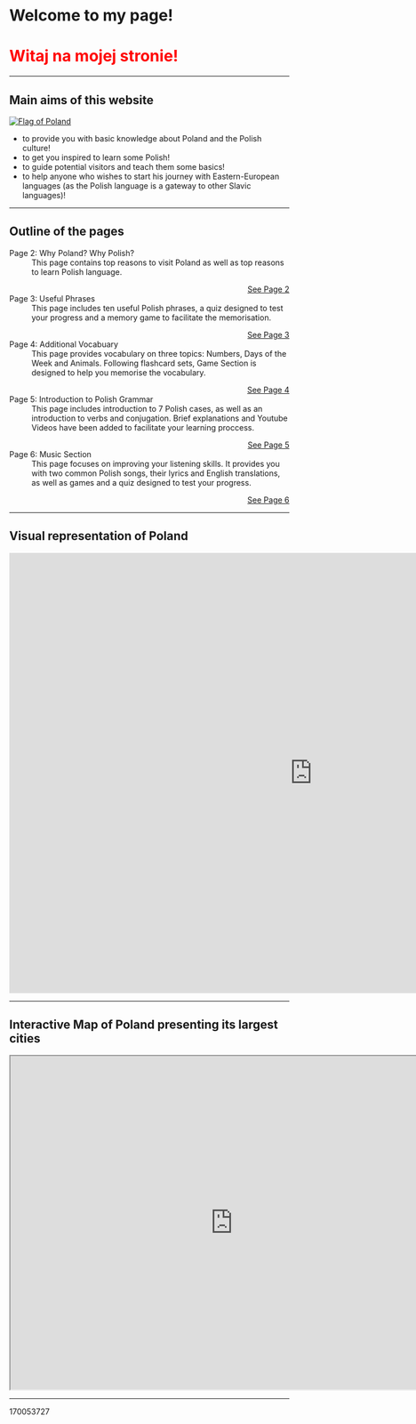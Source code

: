 <h1>Welcome to my page!</h1>
<h1 style="color:red;">Witaj na mojej stronie!</h1>
<hr>

<h2>Main aims of this website</h2>

<p>
 <a href="https://www.worldatlas.com/webimage/flags/countrys/zzzflags/pllarge.gif"
title="View Image Source">
<img class="imgLeft" src="https://www.worldatlas.com/webimage/flags/countrys/zzzflags/pllarge.gif" alt="Flag of Poland">
</a>
<ul>
 <li>to provide you with basic knowledge about Poland and the Polish culture! </li>
 <li>to get you inspired to learn some Polish! </li>
 <li>to guide potential visitors and teach them some basics! </li>
 <li>to help anyone who wishes to start his journey with Eastern-European languages (as the Polish language is a gateway to other Slavic languages)! </li>
 </ul>
 </p>

<hr>

 <h2>Outline of the pages</h2>
 
 <dl>
   <dt>Page 2: Why Poland? Why Polish?</dt>
   <dd>This page contains top reasons to visit Poland as well as top reasons to learn Polish language.</dd>
   <p>
  <a style="float:right;" href="page2.html" class="btn2">See Page 2</a>
  </p>
  <div style="clear:both;"> </div>
   <dt>Page 3: Useful Phrases</dt>
   <dd>This page includes ten useful Polish phrases, a quiz designed to test your progress and a memory game to facilitate the memorisation.</dd>
    <p>
  <a style="float:right;" href="page3.html" class="btn2">See Page 3</a>
  </p>
  <div style="clear:both;"> </div>
    <dt>Page 4: Additional Vocabuary</dt>
  <dd>This page provides vocabulary on three topics: Numbers, Days of the Week and Animals. Following flashcard sets, Game Section is designed to help you memorise the vocabulary.</dd>
    <p>
  <a style="float:right;" href="page4.html" class="btn2">See Page 4</a>
  </p>
  <div style="clear:both;"> </div>
   <dt>Page 5: Introduction to Polish Grammar</dt>
   <dd> This page includes introduction to 7 Polish cases, as well as an introduction to verbs and conjugation. Brief explanations and Youtube Videos have been added to facilitate your learning proccess.</dd>
    <p>
  <a style="float:right;" href="page5.html" class="btn2">See Page 5</a>
  </p>
  <div style="clear:both;"> </div>
 <dt>Page 6: Music Section</dt>
   <dd> This page focuses on improving your listening skills. It provides you with two common Polish songs, their lyrics and English translations, as well as games and a quiz designed to test your progress. </dd>
    <p>
  <a style="float:right;" href="page6.html" class="btn2">See Page 6</a>
  </p>
  <div style="clear:both;"> </div>
</dl> 
 
 <hr>

<h2>Visual representation of Poland </h2>

<iframe src="https://h5p.org/h5p/embed/387937" width="1090" height="792" frameborder="0" allowfullscreen="allowfullscreen"></iframe><script src="https://h5p.org/sites/all/modules/h5p/library/js/h5p-resizer.js" charset="UTF-8"></script>

<hr>

<h2>Interactive Map of Poland presenting its largest cities</h2>
<iframe src="https://www.google.com/maps/d/embed?mid=1jiZ26gfFH-85vgqpb0Xev1FC61xxyNc-" width="800" height="600"></iframe>

<hr>

 
 
 
 
 
 
 
 
 
 
 
 
 
 
 
 
 
 
 
 
 
 
 
 
 
 
 
 
 
 
 
 
 
 
 
 
 
 
 <p> 170053727 </p>
 
 
 
 
 
